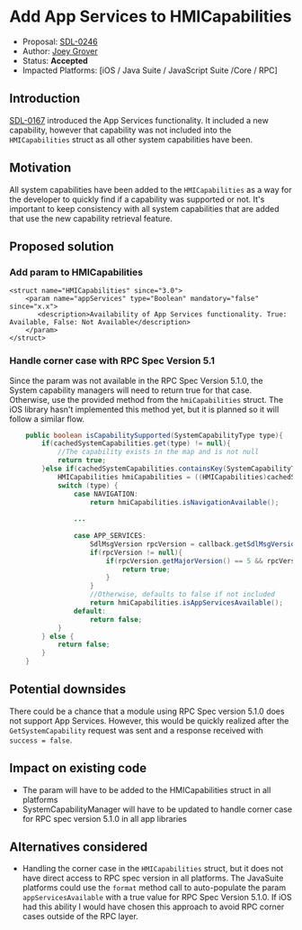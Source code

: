 # Add App Services to HMICapabilities

* Proposal: [SDL-0246](0246-app-services-hmi_capabilities.md)
* Author: [Joey Grover](https://github.com/joeygrover)
* Status: **Accepted**
* Impacted Platforms: [iOS / Java Suite / JavaScript Suite /Core / RPC]



## Introduction
[SDL-0167](0167-app-services.md) introduced the App Services functionality. It included a new capability, however that capability was not included into the `HMICapabilities` struct as all other system capabilities have been.


## Motivation

All system capabilities have been added to the `HMICapabilities` as a way for the developer to quickly find if a capability was supported or not. It's important to keep consistency with all system capabilities that are added that use the new capability retrieval feature.


## Proposed solution

### Add param to HMICapabilities

```
<struct name="HMICapabilities" since="3.0">
    <param name="appServices" type="Boolean" mandatory="false" since="x.x">
       <description>Availability of App Services functionality. True: Available, False: Not Available</description>
    </param>
</struct>
```

### Handle corner case with RPC Spec Version 5.1

Since the param was not available in the RPC Spec Version 5.1.0, the System capability managers will need to return true for that case. Otherwise, use the provided method from the `hmiCapabilities` struct. The iOS library hasn't implemented this method yet, but it is planned so  it will follow a similar flow.

```java
	public boolean isCapabilitySupported(SystemCapabilityType type){
		if(cachedSystemCapabilities.get(type) != null){
			//The capability exists in the map and is not null
			return true;
		}else if(cachedSystemCapabilities.containsKey(SystemCapabilityType.HMI)){
			HMICapabilities hmiCapabilities = ((HMICapabilities)cachedSystemCapabilities.get(SystemCapabilityType.HMI));
			switch (type) {
				case NAVIGATION:
					return hmiCapabilities.isNavigationAvailable();
				
				...
				
				case APP_SERVICES:
					SdlMsgVersion rpcVersion = callback.getSdlMsgVersion();
					if(rpcVersion != null){
						if(rpcVersion.getMajorVersion() == 5 && rpcVersion.getMinorVersion() == 1){
							return true;
						}
					}
					//Otherwise, defaults to false if not included
					return hmiCapabilities.isAppServicesAvailable();
				default:
					return false;
			}
		} else {
			return false;
		}
	}
```

## Potential downsides

There could be a chance that a module using RPC Spec version 5.1.0 does not support App Services. However, this would be quickly realized after the `GetSystemCapability` request was sent and a response received with `success = false`.


## Impact on existing code

- The param will have to be added to the HMICapabilities struct in all platforms
- SystemCapabilityManager will have to be updated to handle corner case for RPC spec version 5.1.0 in all app libraries


## Alternatives considered

- Handling the corner case in the `HMICapabilities` struct, but it does not have direct access to RPC spec version in all platforms. The JavaSuite platforms could use the `format` method call to auto-populate the param `appServicesAvailable` with a true value for RPC Spec Version 5.1.0. If iOS had this ability I would have chosen this approach to avoid RPC corner cases outside of the RPC layer.
